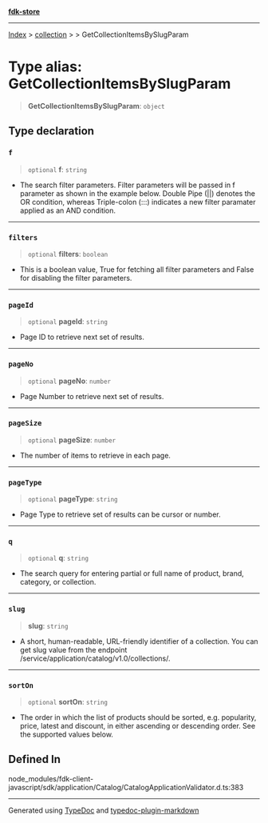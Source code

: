 [**fdk-store**](../../../README.md)
***

[Index](../../../API.md) > [collection](../../README.md) > [<internal>](../README.md) > GetCollectionItemsBySlugParam

# Type alias: GetCollectionItemsBySlugParam

> **GetCollectionItemsBySlugParam**: `object`

## Type declaration

### `f`

> `optional` **f**: `string`

- The search filter parameters. Filter parameters will
be passed in f parameter as shown in the example below. Double Pipe (||)
denotes the OR condition, whereas Triple-colon (:::) indicates a new filter
paramater applied as an AND condition.

***

### `filters`

> `optional` **filters**: `boolean`

- This is a boolean value, True for fetching
all filter parameters and False for disabling the filter parameters.

***

### `pageId`

> `optional` **pageId**: `string`

- Page ID to retrieve next set of results.

***

### `pageNo`

> `optional` **pageNo**: `number`

- Page Number to retrieve next set of results.

***

### `pageSize`

> `optional` **pageSize**: `number`

- The number of items to retrieve in each page.

***

### `pageType`

> `optional` **pageType**: `string`

- Page Type to retrieve set of results can be
cursor or number.

***

### `q`

> `optional` **q**: `string`

- The search query for entering partial or full name
of product, brand, category, or collection.

***

### `slug`

> **slug**: `string`

- A short, human-readable, URL-friendly identifier of
a collection. You can get slug value from the endpoint
/service/application/catalog/v1.0/collections/.

***

### `sortOn`

> `optional` **sortOn**: `string`

- The order in which the list of products should
be sorted, e.g. popularity, price, latest and discount, in either ascending
or descending order. See the supported values below.

## Defined In

node\_modules/fdk-client-javascript/sdk/application/Catalog/CatalogApplicationValidator.d.ts:383

***
Generated using [TypeDoc](https://typedoc.org/) and [typedoc-plugin-markdown](https://www.npmjs.com/package/typedoc-plugin-markdown)
